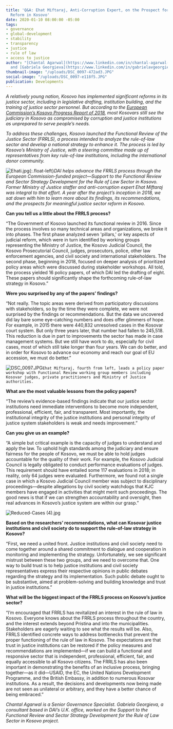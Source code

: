 ```yaml
---
title: 'Q&A: Ehat Miftaraj, Anti-Corruption Expert, on the Prospect for Rule-of-Law
  Reform in Kosovo'
date: 2020-01-10 08:00:00 -05:00
tags:
- governance
- global-development
- stability
- transparency
- justice
- rule of law
- access to justice
author: "[Chantal Agarwal](https://www.linkedin.com/in/chantal-agarwal-2058469a/)
  and [Gabriela Georgieva](https://www.linkedin.com/in/gabrielavgeorgieva/)"
thumbnail-image: "/uploads/DSC_0097-472ad3.JPG"
social-image: "/uploads/DSC_0097-e118f5.JPG"
publication: Developments
---
```


*A relatively young nation, Kosovo has implemented significant reforms in its justice sector, including in legislative drafting, institution building, and the training of justice sector personnel. But according to the [European Commission’s Kosovo Progress Report of 2018](https://ec.europa.eu/neighbourhood-enlargement/sites/near/files/20180417-kosovo-report.pdf), most Kosovars still see the judiciary in Kosovo as compromised by corruption and justice institutions as unprepared to serve people’s needs.* 

*To address these challenges, Kosovo launched the Functional Review of the Justice Sector (FRRLS), a process intended to analyze the rule-of-law sector and develop a national strategy to enhance it. The process is led by Kosovo’s Ministry of Justice, with a steering committee made up of representatives from key rule-of-law institutions, including the international donor community.*




![Ehati.jpg](/uploads/Ehati.jpg){:.float-left}*DAI helps advance the FRRLS process through the European Commission-funded project—Support to the Functional Review and Sector Strategy Development for the Rule of Law Sector in Kosovo. Former Ministry of Justice staffer and anti-corruption expert Ehat Miftaraj was integral to that effort. A year after the project’s inception in 2018, we sat down with him to learn more about its findings, its recommendations, and the prospects for meaningful justice sector reform in Kosovo.*

**Can you tell us a little about the FRRLS process?**

“The Government of Kosovo launched its functional review in 2016. Since the process involves so many technical areas and organizations, we broke it into phases. The first phase analyzed seven 'pillars,' or key aspects of judicial reform, which were in turn identified by working groups representing the Ministry of Justice, the Kosovo Judicial Council, the Kosovo Prosecutorial Council, judges, prosecutors, police, other law enforcement agencies, and civil society and international stakeholders. The second phase, beginning in 2018, focused on deeper analysis of prioritized policy areas which were discussed during stakeholder workshops. All told, the process yielded 16 policy papers, of which DAI led the drafting of eight. These papers should significantly shape the forthcoming rule-of-law strategy in Kosovo.”

**Were you surprised by any of the papers’ findings?**

“Not really. The topic areas were derived from participatory discussions with stakeholders, so by the time they were complete, we were not surprised by the findings or recommendations. But the data we uncovered did lay bare some eye-catching numbers and does offer glimmers of hope. For example, in 2015 there were 440,832 unresolved cases in the Kosovar court system. But only three years later, that number had fallen to 245,518. This reduction is due in part to improvements the sector has made in case management systems. But we still have work to do, especially for civil cases, most of which still take longer than four years. We can do better, and in order for Kosovo to advance our economy and reach our goal of EU accession, we must do better.”

![DSC_0097.JPG](/uploads/DSC_0097.JPG)`Ehat Miftaraj, fourth from left, leads a policy paper workshop with Functional Review working group members including Kosovar judges, private practitioners and Ministry of Justice authorities.`

**What are the most valuable lessons from the policy papers?**

“The review’s evidence-based findings indicate that our justice sector institutions need immediate interventions to become more independent, professional, efficient, fair, and transparent. Most importantly, the institutional integrity of the justice institutions and personal integrity of justice system stakeholders is weak and needs improvement.” 

**Can you give us an example?**

“A simple but critical example is the capacity of judges to understand and apply the law. To uphold high standards among the judiciary and ensure fairness for the people of Kosovo, we must be able to hold judges accountable for the quality of their work. For example, the Kosovo Judicial Council is legally obligated to conduct performance evaluations of judges. This requirement should have entailed some 117 evaluations in 2018; in reality, only 64 judges were evaluated. Furthermore, we found not a single case in which a Kosovo Judicial Council member was subject to disciplinary proceedings—despite allegations by civil society watchdogs that KJC members have engaged in activities that might merit such proceedings. The good news is that if we can strengthen accountability and oversight, then real advances in Kosovo’s justice system are within our grasp.”

![Reduced-Cases (4).jpg](/uploads/Reduced-Cases%20(4).jpg)

**Based on the researchers’ recommendations, what can Kosovar justice institutions and civil society do to support the rule-of-law strategy in Kosovo?**

“First, we need a united front. Justice institutions and civil society need to come together around a shared commitment to dialogue and cooperation in monitoring and implementing the strategy. Unfortunately, we see significant mistrust between these two groups, and we need to overcome that. One way to build trust is to help justice institutions and civil society representatives express their respective opinions in public debates regarding the strategy and its implementation. Such public debate ought to be substantive, aimed at problem-solving and building knowledge and trust in justice institutions.” 

**What will be the biggest impact of the FRRLS process on Kosovo’s justice sector?**

“I’m encouraged that FRRLS has revitalized an interest in the rule of law in Kosovo. Everyone knows about the FRRLS process throughout the country, and the interest extends beyond Pristina and into the municipalities. Stakeholders are eagerly waiting to see what the results will be. Also, FRRLS identified concrete ways to address bottlenecks that prevent the proper functioning of the rule of law in Kosovo. The expectations are that trust in justice institutions can be restored if the policy measures and recommendations are implemented—if we can build a functional and responsive sector that is independent, professional, efficient, fair, and equally accessible to all Kosovo citizens. The FRRLS has also been important in demonstrating the benefits of an inclusive process, bringing together—as it did—USAID, the EC, the United Nations Development Programme, and the British Embassy, in addition to numerous Kosovar institutions. As a result, the decisions and developments now being made are not seen as unilateral or arbitrary, and they have a better chance of being embraced.”

*Chantal Agarwal is a Senior Governance Specialist. Gabriela Georgieva, a consultant based in DAI’s U.K. office, worked on the Support to the Functional Review and Sector Strategy Development for the Rule of Law Sector in Kosovo project.*